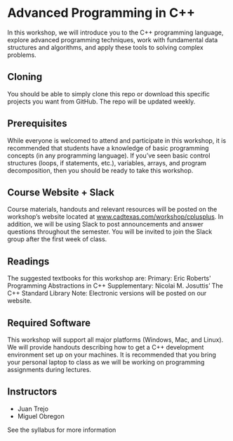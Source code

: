 # Advanced Programming in C++

In this workshop, we will introduce you to the C++ programming language,
explore advanced programming techniques, work with fundamental data structures
and algorithms, and apply these tools to solving complex problems.

## Cloning

You should be able to simply clone this repo or download this specific projects
you want from GitHub. The repo will be updated weekly.

## Prerequisites

While everyone is welcomed to attend and participate in this workshop, it is
recommended that students have a knowledge of basic programming concepts (in
any programming language). If you’ve seen basic control structures (loops, if
statements, etc.), variables, arrays, and program decomposition, then you
should be ready to take this workshop.

## Course Website + Slack

Course materials, handouts and relevant resources will be posted on the
workshop’s website located at www.cadtexas.com/workshop/cplusplus. In addition,
we will be using Slack to post announcements and answer questions throughout
the semester. You will be invited to join the Slack group after the first week
of class.

## Readings

The suggested textbooks for this workshop are: Primary: Eric Roberts'
Programming Abstractions in C++ Supplementary: Nicolai M. Josuttis’ The C++
Standard Library Note: Electronic versions will be posted on our website.

## Required Software

This workshop will support all major platforms (Windows, Mac, and Linux). We
will provide handouts describing how to get a C++ development environment set
up on your machines. It is recommended that you bring your personal laptop to
class as we will be working on programming assignments during lectures.

## Instructors

 - Juan Trejo 
 - Miguel Obregon


See the syllabus for more information
